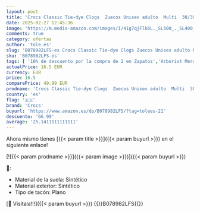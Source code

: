 ```yaml
---
layout: post
title: 'Crocs Classic Tie-dye Clogs  Zuecos Unisex adulto  Multi  38/39 EU'
date: 2025-02-27 12:45:36
image: 'https://m.media-amazon.com/images/I/41g7qjFlk6L._SL500_._SL400_.jpg'
comments: true
category: ofertas
author: 'tole.es'
slug: 'B078982LFS-es Crocs Classic Tie-dye Clogs Zuecos Unisex adulto Multi...'
sku: 'B078982LFS-es'
tags: [ '10% de descuento por la compra de 2 en Zapatos','Arborist Merchandising Root','Compra 2, y obtén un 10% de descuento','Compra 2, y obtén un 10% de descuento_Shoes','La obsesión de los clientes de este mes Hombre','La obsesión de los clientes de este mes Mujer','Moda','Moda Hombre','Moda Mujer','Prime Student -10% adicional en una selección de Moda','Selecciones de moda que son tendencia esta semana','Self Service','Special Features Stores','Zapatos para hombre','Zapatos para mujer','Zapatos: -10% adicional en una selección de Moda','Zuecos de mujer','Zuecos y mules de mujer','Zuecos y mules para hombre','c8538d25-3af9-48d3-aeff-5f3ce5572a36_0','c8538d25-3af9-48d3-aeff-5f3ce5572a36_2001','c8538d25-3af9-48d3-aeff-5f3ce5572a36_301','c8538d25-3af9-48d3-aeff-5f3ce5572a36_3301','c8538d25-3af9-48d3-aeff-5f3ce5572a36_4801','c8538d25-3af9-48d3-aeff-5f3ce5572a36_6301','c8538d25-3af9-48d3-aeff-5f3ce5572a36_7601','crocs','zuecos','🇪🇸', ]
actualPrice: 16.5 EUR
currency: EUR
price: 16.5
comparePrice: 49.99 EUR
prodname: 'Crocs Classic Tie-dye Clogs  Zuecos Unisex adulto  Multi  38/39 EU'
country: 'es'
flag: '🇪🇸'
brand: 'Crocs'
buyurl: 'https://www.amazon.es/dp/B078982LFS/?tag=tolees-21'
descuento: '66.99'
average: '25.1411111111111'
---
```


Ahora mismo tienes [{{< param title >}}]({{< param buyurl >}}) en el siguiente enlace!

[![{{< param prodname >}}]({{< param image >}})]({{< param buyurl >}})

🔎:

- Material de la suela: Sintético
- Material exterior: Sintético
- Tipo de tacón: Plano

[🛒 Visítala!!!]({{< param buyurl >}})
{{<world>}}B078982LFS{{</world>}}
